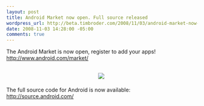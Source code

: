 ```yaml
--- 
layout: post
title: Android Market now open. Full source released
wordpress_url: http://beta.timbroder.com/2008/11/03/android-market-now-open-full-source-released/
date: 2008-11-03 14:28:00 -05:00
comments: true
---
```

The Android Market is now open, register to add your apps! <a href="http://www.android.com/market/">http://www.android.com/market/</a><br />
<br />
<div class="separator" style="clear: both; text-align: center;"><a href="http://1.bp.blogspot.com/_Ng3QbVQfLZ8/SQ8LWQBaTRI/AAAAAAAATtw/vUbKNKpvwLg/s1600-h/market.JPG" imageanchor="1" style="margin-left: 1em; margin-right: 1em;"><img border="0" src="http://1.bp.blogspot.com/_Ng3QbVQfLZ8/SQ8LWQBaTRI/AAAAAAAATtw/dg9Emi0zDTs/s320-R/market.JPG" /></a>&nbsp;</div><div class="separator" style="clear: both; text-align: left;"> <br />
The full source code for Android is now available: <a href="http://source.android.com/">http://source.android.com/</a></div>
